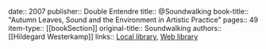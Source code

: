 date:: 2007
publisher:: Double Entendre
title:: @Soundwalking
book-title:: "Autumn Leaves, Sound and the Environment in Artistic Practice"
pages:: 49
item-type:: [[bookSection]]
original-title:: Soundwalking
authors:: [[Hildegard Westerkamp]]
links:: [Local library](zotero://select/groups/2386895/items/RK3M6MZE), [Web library](https://www.zotero.org/groups/2386895/items/RK3M6MZE)
